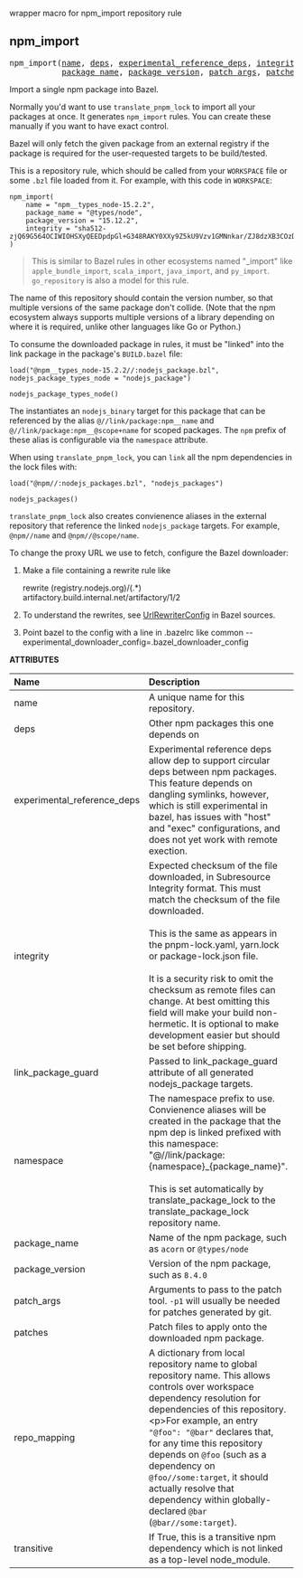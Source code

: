 <!-- Generated with Stardoc: http://skydoc.bazel.build -->

wrapper macro for npm_import repository rule

<a id="#npm_import"></a>

## npm_import

<pre>
npm_import(<a href="#npm_import-name">name</a>, <a href="#npm_import-deps">deps</a>, <a href="#npm_import-experimental_reference_deps">experimental_reference_deps</a>, <a href="#npm_import-integrity">integrity</a>, <a href="#npm_import-link_package_guard">link_package_guard</a>, <a href="#npm_import-namespace">namespace</a>,
           <a href="#npm_import-package_name">package_name</a>, <a href="#npm_import-package_version">package_version</a>, <a href="#npm_import-patch_args">patch_args</a>, <a href="#npm_import-patches">patches</a>, <a href="#npm_import-repo_mapping">repo_mapping</a>, <a href="#npm_import-transitive">transitive</a>)
</pre>

Import a single npm package into Bazel.

Normally you'd want to use `translate_pnpm_lock` to import all your packages at once.
It generates `npm_import` rules.
You can create these manually if you want to have exact control.

Bazel will only fetch the given package from an external registry if the package is
required for the user-requested targets to be build/tested.

This is a repository rule, which should be called from your `WORKSPACE` file
or some `.bzl` file loaded from it. For example, with this code in `WORKSPACE`:

```starlark
npm_import(
    name = "npm__types_node-15.2.2",
    package_name = "@types/node",
    package_version = "15.12.2",
    integrity = "sha512-zjQ69G564OCIWIOHSXyQEEDpdpGl+G348RAKY0XXy9Z5kU9Vzv1GMNnkar/ZJ8dzXB3COzD9Mo9NtRZ4xfgUww==",
)
```

> This is similar to Bazel rules in other ecosystems named "_import" like
> `apple_bundle_import`, `scala_import`, `java_import`, and `py_import`.
> `go_repository` is also a model for this rule.

The name of this repository should contain the version number, so that multiple versions of the same
package don't collide.
(Note that the npm ecosystem always supports multiple versions of a library depending on where
it is required, unlike other languages like Go or Python.)

To consume the downloaded package in rules, it must be "linked" into the link package in the
package's `BUILD.bazel` file:

```
load("@npm__types_node-15.2.2//:nodejs_package.bzl", nodejs_package_types_node = "nodejs_package")

nodejs_package_types_node()
```

The instantiates an `nodejs_binary` target for this package that can be referenced by the alias
`@//link/package:npm__name` and `@//link/package:npm__@scope+name` for scoped packages.
The `npm` prefix of these alias is configurable via the `namespace` attribute.

When using `translate_pnpm_lock`, you can `link` all the npm dependencies in the lock files with:

```
load("@npm//:nodejs_packages.bzl", "nodejs_packages")

nodejs_packages()
```

`translate_pnpm_lock` also creates convienence aliases in the external repository that reference
the linked `nodejs_package` targets. For example, `@npm//name` and `@npm//@scope/name`.

To change the proxy URL we use to fetch, configure the Bazel downloader:

1. Make a file containing a rewrite rule like

    rewrite (registry.nodejs.org)/(.*) artifactory.build.internal.net/artifactory/$1/$2

1. To understand the rewrites, see [UrlRewriterConfig] in Bazel sources.

1. Point bazel to the config with a line in .bazelrc like
common --experimental_downloader_config=.bazel_downloader_config

[UrlRewriterConfig]: https://github.com/bazelbuild/bazel/blob/4.2.1/src/main/java/com/google/devtools/build/lib/bazel/repository/downloader/UrlRewriterConfig.java#L66


**ATTRIBUTES**


| Name  | Description | Type | Mandatory | Default |
| :------------- | :------------- | :------------- | :------------- | :------------- |
| <a id="npm_import-name"></a>name |  A unique name for this repository.   | <a href="https://bazel.build/docs/build-ref.html#name">Name</a> | required |  |
| <a id="npm_import-deps"></a>deps |  Other npm packages this one depends on   | List of strings | optional | [] |
| <a id="npm_import-experimental_reference_deps"></a>experimental_reference_deps |  Experimental reference deps allow dep to support circular deps between npm packages.         This feature depends on dangling symlinks, however, which is still experimental in bazel,         has issues with "host" and "exec" configurations, and does not yet work with remote exection.   | Boolean | optional | False |
| <a id="npm_import-integrity"></a>integrity |  Expected checksum of the file downloaded, in Subresource Integrity format.         This must match the checksum of the file downloaded.<br><br>        This is the same as appears in the pnpm-lock.yaml, yarn.lock or package-lock.json file.<br><br>        It is a security risk to omit the checksum as remote files can change.         At best omitting this field will make your build non-hermetic.         It is optional to make development easier but should be set before shipping.   | String | optional | "" |
| <a id="npm_import-link_package_guard"></a>link_package_guard |  Passed to link_package_guard attribute of all generated nodejs_package targets.   | String | optional | "." |
| <a id="npm_import-namespace"></a>namespace |  The namespace prefix to use. Convienence aliases will be created         in the package that the npm dep is linked prefixed with this namespace:         "@//link/package:{namespace}_{package_name}".<br><br>        This is set automatically by translate_package_lock to the translate_package_lock         repository name.   | String | optional | "npm" |
| <a id="npm_import-package_name"></a>package_name |  Name of the npm package, such as <code>acorn</code> or <code>@types/node</code>   | String | required |  |
| <a id="npm_import-package_version"></a>package_version |  Version of the npm package, such as <code>8.4.0</code>   | String | required |  |
| <a id="npm_import-patch_args"></a>patch_args |  Arguments to pass to the patch tool.         <code>-p1</code> will usually be needed for patches generated by git.   | List of strings | optional | ["-p0"] |
| <a id="npm_import-patches"></a>patches |  Patch files to apply onto the downloaded npm package.   | <a href="https://bazel.build/docs/build-ref.html#labels">List of labels</a> | optional | [] |
| <a id="npm_import-repo_mapping"></a>repo_mapping |  A dictionary from local repository name to global repository name. This allows controls over workspace dependency resolution for dependencies of this repository.&lt;p&gt;For example, an entry <code>"@foo": "@bar"</code> declares that, for any time this repository depends on <code>@foo</code> (such as a dependency on <code>@foo//some:target</code>, it should actually resolve that dependency within globally-declared <code>@bar</code> (<code>@bar//some:target</code>).   | <a href="https://bazel.build/docs/skylark/lib/dict.html">Dictionary: String -> String</a> | required |  |
| <a id="npm_import-transitive"></a>transitive |  If True, this is a transitive npm dependency which is not linked as a top-level node_module.   | Boolean | optional | False |


